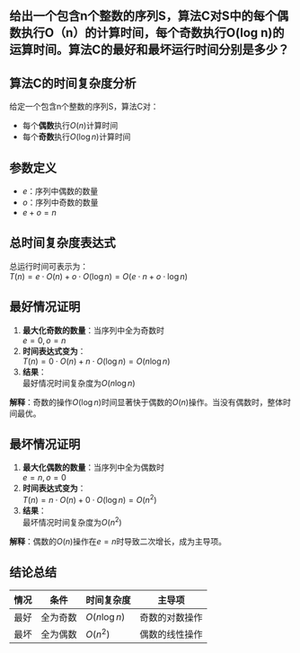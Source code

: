 ## 给出一个包含n个整数的序列S，算法C对S中的每个偶数执行O（n）的计算时间，每个奇数执行O(log n)的运算时间。算法C的最好和最坏运行时间分别是多少？

## 算法C的时间复杂度分析

给定一个包含n个整数的序列S，算法C对：
- 每个**偶数**执行$O(n)$计算时间
- 每个**奇数**执行$O(\log n)$计算时间

## 参数定义
- $e$：序列中偶数的数量
- $o$：序列中奇数的数量
- $e + o = n$

## 总时间复杂度表达式
总运行时间可表示为：  
$T(n) = e \cdot O(n) + o \cdot O(\log n) = O(e \cdot n + o \cdot \log n)$

## 最好情况证明
1. **最大化奇数的数量**：当序列中全为奇数时  
   $e=0, o=n$  
2. **时间表达式变为**：  
   $T(n) = 0 \cdot O(n) + n \cdot O(\log n) = O(n \log n)$  
3. **结果**：  
   最好情况时间复杂度为$O(n \log n)$

**解释**：奇数的操作$O(\log n)$时间显著快于偶数的$O(n)$操作。当没有偶数时，整体时间最优。

## 最坏情况证明
1. **最大化偶数的数量**：当序列中全为偶数时  
   $e=n, o=0$  
2. **时间表达式变为**：  
   $T(n) = n \cdot O(n) + 0 \cdot O(\log n) = O(n^2)$  
3. **结果**：  
   最坏情况时间复杂度为$O(n^2)$

**解释**：偶数的$O(n)$操作在$e=n$时导致二次增长，成为主导项。

## 结论总结
| 情况   | 条件       | 时间复杂度      | 主导项         |
|--------|------------|-----------------|---------------|
| 最好   | 全为奇数   | $O(n \log n)$  | 奇数的对数操作 |
| 最坏   | 全为偶数   | $O(n^2)$       | 偶数的线性操作 |